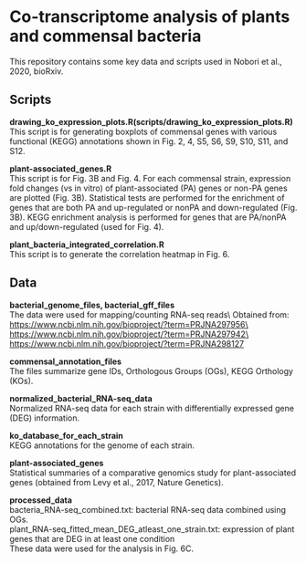 # Co-transcriptome analysis of plants and commensal bacteria
This repository contains some key data and scripts used in Nobori et al., 2020, bioRxiv.

## **Scripts**
**drawing_ko_expression_plots.R(scripts/drawing_ko_expression_plots.R)**\
This script is for generating boxplots of commensal genes with various functional (KEGG) annotations shown in Fig. 2, 4, S5, S6, S9, S10, S11, and S12.

**plant-associated_genes.R**\
This script is for Fig. 3B and Fig. 4.
For each commensal strain, expression fold changes (vs in vitro) of plant-associated (PA) genes or non-PA genes are plotted (Fig. 3B). Statistical tests are performed for the enrichment of genes that are both PA and up-regulated or nonPA and down-regulated (Fig. 3B). KEGG enrichment analysis is performed for genes that are PA/nonPA and up/down-regulated (used for Fig. 4).

**plant_bacteria_integrated_correlation.R**\
This script is to generate the correlation heatmap in Fig. 6.

## **Data**
**bacterial_genome_files, bacterial_gff_files**\
The data were used for mapping/counting RNA-seq reads\ 
Obtained from:\
https://www.ncbi.nlm.nih.gov/bioproject/?term=PRJNA297956\
https://www.ncbi.nlm.nih.gov/bioproject/?term=PRJNA297942\
https://www.ncbi.nlm.nih.gov/bioproject/?term=PRJNA298127

**commensal_annotation_files**\
The files summarize gene IDs, Orthologous Groups (OGs), KEGG Orthology (KOs).

**normalized_bacterial_RNA-seq_data**\
Normalized RNA-seq data for each strain with differentially expressed gene (DEG) information.

**ko_database_for_each_strain**\
KEGG annotations for the genome of each strain.

**plant-associated_genes**\
Statistical summaries of a comparative genomics study for plant-associated genes (obtained from Levy et al., 2017, Nature Genetics).

**processed_data**\
bacteria_RNA-seq_combined.txt: bacterial RNA-seq data combined using OGs.\
plant_RNA-seq_fitted_mean_DEG_atleast_one_strain.txt: expression of plant genes that are DEG in at least one condition\
These data were used for the analysis in Fig. 6C.






